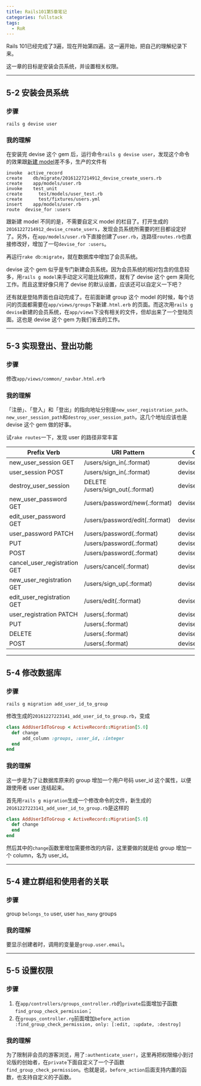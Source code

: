 ```yaml
---
title: Rails101第5章笔记
categories: fullstack
tags:
  - RoR
---
```


Rails 101已经完成了3遍，现在开始第四遍。这一遍开始，把自己的理解纪录下来。

这一章的目标是安装会员系统，并设置相关权限。

---
## 5-2 安装会员系统

### 步骤

`rails g devise user`

### 我的理解

在安装完 devise 这个 gem 后，运行命令`rails g devise user`，发现这个命令的效果跟[新建 model](http://an-lee.pro/posts/2016/12/26/1243682)差不多，生产的文件有

```
invoke  active_record
create    db/migrate/20161227214912_devise_create_users.rb
create    app/models/user.rb
invoke    test_unit
create      test/models/user_test.rb
create      test/fixtures/users.yml
insert    app/models/user.rb
route  devise_for :users
```

跟新建 model 不同的是，不需要自定义 model 的栏目了。打开生成的`20161227214912_devise_create_users`，发现会员系统所需要的栏目都设定好了。另外，在`app/models/user.rb`下直接创建了`user.rb`，连路径`routes.rb`也直接修改好，增加了一句`devise_for :users`。

再运行`rake db:migrate`，就在数据库中增加了会员系统。

devise 这个 gem 似乎是专门新建会员系统。因为会员系统的相对包含的信息较多，用`rails g model`来手动定义可能比较麻烦，就有了 devise 这个 gem 来简化工作。而且这里好像只用了 devise 的默认设置，应该还可以自定义一下吧？

还有就是登陆界面也自动完成了。在前面新建 group 这个 model 的时候，每个访问的页面都需要在`app/views/groups`下新建`.html.erb`
的页面。而这次用`rails g devise`新建的会员系统，在`app/views`下没有相关的文件，但却出来了一个登陆页面。这也是 devise 这个 gem 为我们省去的工作。

---

## 5-3 实现登出、登出功能

### 步骤

修改`app/views/common/_navbar.html.erb`

### 我的理解

「注册」、「登入」和「登出」的指向地址分别是`new_user_registration_path`、`new_user_session_path`和`destroy_user_session_path`，这几个地址应该也是 devise 这个 gem 做的好事。

试`rake routes`一下，发现 user 的路径非常丰富

Prefix Verb  |  URI Pattern    |     Controller#Action
--- | --- | ---
new_user_session GET  |  /users/sign_in(.:format)   |    devise/sessions#new
user_session POST  | /users/sign_in(.:format)   |    devise/sessions#create
destroy_user_session | DELETE /users/sign_out(.:format)   |   devise/sessions#destroy
new_user_password GET  |  /users/password/new(.:format) | devise/passwords#new
edit_user_password GET  |  /users/password/edit(.:format) | devise/passwords#edit
user_password PATCH | /users/password(.:format)    |  devise/passwords#update
       PUT  |  /users/password(.:format)   |   devise/passwords#update
       POST  | /users/password(.:format)   |  devise/passwords#create
cancel_user_registration GET  |  /users/cancel(.:format)   |     devise/registrations#cancel
new_user_registration GET  |  /users/sign_up(.:format)   |    devise/registrations#new
edit_user_registration GET  |  /users/edit(.:format)     |     devise/registrations#edit
user_registration PATCH | /users(.:format)       |        devise/registrations#update
       PUT  |  /users(.:format)       |        devise/registrations#update
       DELETE | /users(.:format)      |        devise/registrations#destroy
       POST  | /users(.:format)       |        devise/registrations#create

---

## 5-4 修改数据库

### 步骤

`rails g migration add_user_id_to_group`

修改生成的`20161227223141_add_user_id_to_group.rb`，变成

```ruby
class AddUserIdToGroup < ActiveRecord::Migration[5.0]
  def change
      add_column :groups, :user_id, :integer
  end
end
```

### 我的理解

这一步是为了让数据库原来的 group 增加一个用户号码 user_id 这个属性，以便跟使用者 user 连结起来。

首先用`rails g migration`生成一个修改命令的文件，新生成的`20161227223141_add_user_id_to_group.rb`是这样的

```ruby
class AddUserIdToGroup < ActiveRecord::Migration[5.0]
  def change
  end
end
```

然后其中的`change`函数里增加需要修改的内容，这里要做的就是给 group 增加一个 column，名为 user_id。

---

## 5-4 建立群组和使用者的关联

### 步骤

group `belongs_to` user, user `has_many` groups

### 我的理解

要显示创建者时，调用的变量是`group.user.email`。

---

## 5-5 设置权限

### 步骤

1. 在`app/controllers/groups_controller.rb`的`private`后面增加子函数`find_group_check_permission`；
2. 在`groups_controller.rg`前面增加`before_action :find_group_check_permission, only: [:edit, :update, :destroy]`

### 我的理解

为了限制非会员的游客浏览，用了`:authenticate_user!`，这里再把权限缩小到讨论版的创始者，在`private`下面自定义了一个子函数`find_group_check_permission`。也就是说，`before_action`后面支持内置的函数，也支持自定义的子函数。
